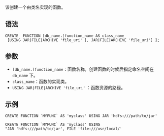 该创建一个由类名实现的函数。
## 语法
```
CREATE  FUNCTION [db_name.]function_name AS class_name
 [USING JAR|FILE|ARCHIVE 'file_uri' [, JAR|FILE|ARCHIVE 'file_uri'] ];
```
## 参数
- `[db_name.]function_name`：函数名称，创建函数的时候后指定命名空间在 `db_name` 下。
- `class_name`：函数的实现类。
- `USING JAR|FILE|ARCHIVE 'file_uri'` ：函数资源的路径。

## 示例
```
CREATE FUNCTION `MYFUNC` AS 'myclass' USING JAR 'hdfs:///path/to/jar'
```

```
CREATE FUNCTION `MYFUNC` AS 'myclass' USING "JAR 'hdfs:///path/to/jar', FILE 'file:///usr/local/'
```

